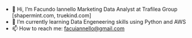 - 👋 Hi, I’m Facundo Iannello Marketing Data Analyst at Trafilea Group [shapermint.com, truekind.com]
- 🌱 I’m currently learning Data Engeneering skills using Python and AWS
- 📫 How to reach me: facuiannello@gmail.com

<!---
fiannello/fiannello is a ✨ special ✨ repository because its `README.md` (this file) appears on your GitHub profile.
You can click the Preview link to take a look at your changes.
--->
